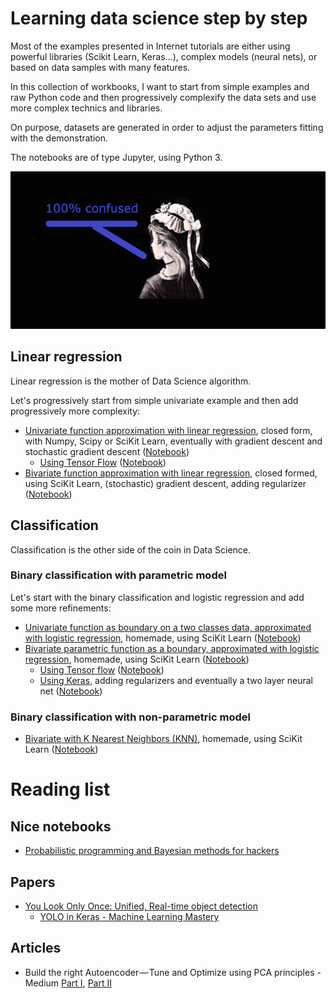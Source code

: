 # Learning data science step by step

Most of the examples presented in Internet tutorials are either using powerful libraries (Scikit Learn, Keras...), complex models (neural nets), or based on data samples with many features.

In this collection of workbooks, I want to start from simple examples and raw Python code and then progressively complexify the data sets and use more complex technics and libraries.

On purpose, datasets are generated in order to adjust the parameters fitting with the demonstration.

The notebooks are of type Jupyter, using Python 3.

![Do not get confused](assets/Confused_640.png)

## Linear regression

Linear regression is the mother of Data Science algorithm.

Let's progressively start from simple univariate example and then add progressively more complexity:
- [Univariate function approximation with linear regression](linear/LinearRegressionUnivariate.html), closed form, with Numpy, Scipy or SciKit Learn, eventually with gradient descent and stochastic gradient descent ([Notebook](linear/LinearRegressionUnivariate.ipynb))
  - [Using Tensor Flow](linear/LinearRegressionUnivariate-TensorFlow.html) ([Notebook](linear/LinearRegressionUnivariate-TensorFlow.ipynb))
- [Bivariate function approximation with linear regression](linear/LinearRegressionBivariate.html), closed formed, using SciKit Learn, (stochastic) gradient descent, adding regularizer ([Notebook](linear/LinearRegressionBivariate.ipynb))

## Classification

Classification is the other side of the coin in Data Science.

### Binary classification with parametric model

Let's start with the binary classification and logistic regression and add some more refinements:
- [Univariate function as boundary on a two classes data, approximated with logistic regression](classification/ClassificationContinuousSingleFeature.html), homemade, using SciKit Learn ([Notebook](classification/ClassificationContinuousSingleFeature.ipynb))
- [Bivariate parametric function as a boundary, approximated with logistic regression](classification/ClassificationContinuous2Features.html), homemade, using SciKit Learn ([Notebook](classification/ClassificationContinuous2Features.ipynb))
  - [Using Tensor flow](classification/ClassificationContinuous2Features-TensorFlow.html) ([Notebook](classification/ClassificationContinuous2Features-TensorFlow.ipynb))
  - [Using Keras](classification/ClassificationContinuous2Features-Keras.html), adding regularizers and eventually a two layer neural net ([Notebook](classification/ClassificationContinuous2Features-Keras.ipynb))
  
### Binary classification with non-parametric model

- [Bivariate with K Nearest Neighbors (KNN)](classification/ClassificationContinuous2Features-KNN.html), homemade, using SciKit Learn ([Notebook](classification/ClassificationContinuous2Features-KNN.ipynb))
  
# Reading list

## Nice notebooks

- [Probabilistic programming and Bayesian methods for hackers](https://github.com/CamDavidsonPilon/Probabilistic-Programming-and-Bayesian-Methods-for-Hackers)

## Papers

- [You Look Only Once: Unified, Real-time object detection](https://pjreddie.com/media/files/papers/yolo_1.pdf)
  - [YOLO in Keras - Machine Learning Mastery](https://machinelearningmastery.com/how-to-perform-object-detection-with-yolov3-in-keras/)
  
  
## Articles

- Build the right Autoencoder — Tune and Optimize using PCA principles - Medium [Part I](https://medium.com/@cran2367/build-the-right-autoencoder-tune-and-optimize-using-pca-principles-part-i-1f01f821999b), [Part II](https://medium.com/@cran2367/build-the-right-autoencoder-tune-and-optimize-using-pca-principles-part-ii-24b9cca69bd6)